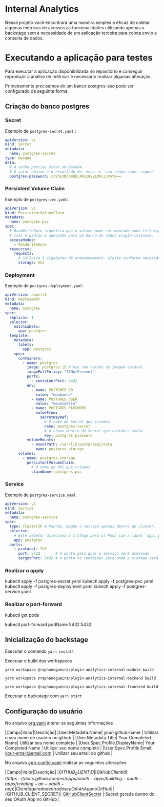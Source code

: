 # Internal Analytics

Nesse projeto você encontrará uma maneira simples e eficaz de coletar algumas métricas de acessos as funcionalidades utilizando apenas o backstage sem a necessidade de um aplicação terceira para coleta envio e consulta de dados.

# Executando a aplicação para testes

Para executar a aplicação disponibilizada no repositório e conseguir reproduzir a análise de métricar é necessário realizar algumas alteração.

Primeiramente precisamos de um banco postgres isso pode ser configurado da seguinte forma

## Criação do banco postgres

### Secret

Exemplo de `postgres-secret.yaml` :

```yaml
apiVersion: v1
kind: Secret
metadata:
  name: postgres-secret
type: Opaque
data:
  # A senha precisa estar em Base64.
  # O valor abaixo é o resultado de: echo -n 'sua-senha-super-segura' | base64
  postgres-password: c3VhLXNlbmhhLXN1cGVyLXNlZ3VyYQ==
```

### Persistent Volume Claim

Exemplo de `postgres-pvc.yaml`:

```yaml
apiVersion: v1
kind: PersistentVolumeClaim
metadata:
  name: postgres-pvc
spec:
  # ReadWriteOnce significa que o volume pode ser montado como leitura/escrita por um único nó.
  # Isso é padrão e adequado para um banco de dados single-instance.
  accessModes:
    - ReadWriteOnce
  resources:
    requests:
      # Solicita 5 Gigabytes de armazenamento. Ajuste conforme necessário.
      storage: 5Gi
```

### Deployment

Exemplo de `postgres-deployment.yaml`:

```yaml
apiVersion: apps/v1
kind: Deployment
metadata:
  name: postgres
spec:
  replicas: 1
  selector:
    matchLabels:
      app: postgres
  template:
    metadata:
      labels:
        app: postgres
    spec:
      containers:
        - name: postgres
          image: postgres:15 # Use uma versão de imagem estável
          imagePullPolicy: "IfNotPresent"
          ports:
            - containerPort: 5432
          env:
            - name: POSTGRES_DB
              value: "meubanco"
            - name: POSTGRES_USER
              value: "meuusuario"
            - name: POSTGRES_PASSWORD
              valueFrom:
                secretKeyRef:
                  # O nome do Secret que criamos
                  name: postgres-secret
                  # A chave dentro do Secret que contém a senha
                  key: postgres-password
          volumeMounts:
            - mountPath: /var/lib/postgresql/data
              name: postgres-storage
      volumes:
        - name: postgres-storage
          persistentVolumeClaim:
            # O nome do PVC que criamos
            claimName: postgres-pvc
```

### Service

Exemplo de `postgres-service.yaml`

```yaml
apiVersion: v1
kind: Service
metadata:
  name: postgres-service
spec:
  type: ClusterIP # Padrão. Expõe o serviço apenas dentro do cluster.
  selector:
    # Este seletor direciona o tráfego para os Pods com a label 'app: postgres'
    app: postgres
  ports:
    - protocol: TCP
      port: 5432       # A porta pela qual o serviço será acessado
      targetPort: 5432 # A porta no contêiner para onde o tráfego será enviado
```

### Realizar o apply

kubectl apply -f postgres-secret.yaml
kubectl apply -f postgres-pvc.yaml
kubectl apply -f postgres-deployment.yaml
kubectl apply -f postgres-service.yaml

### Realizar o port-forward

kubectl get pods

kubectl port-forward podName 5432:5432


## Inicialização do backstage

Executar o comando `yarn install`

Executar o build dos workspaces

`yarn workspace @raphanogueira/plugin-analytics-internal-module build`

`yarn workspace @raphanogueira/plugin-analytics-internal-backend build`

`yarn workspace @raphanogueira/plugin-analytics-internal-frontend build`

Executar o backstage com `yarn start`


## Configuração do usuário

No arquivo [org.yaml](./examples/org.yaml) alterar as seguintes informações

|Campo|Valor|Descrição|
|User.Metadata.Name| your-github-name | Utilizar o seu nome de usuário no github |
|User.Metadata.Title| Your Completed Name| Utilizar seu nome completo |
|User.Spec.Profile.DisplayName| Your Completed Name | Utilizar seu nome completo |
|User.Spec.Profile.Email| your-email@email.com | Utilizar seu email do github |


No arquivo [app-config.yaml](app-config.yaml) realizar as seguintes alterações

|Campo|Valor|Descrição|
|${GITHUB_CLIENT_ID}| [GitHubClientId](https://docs.github.com/en/apps/oauth-apps/building-oauth-apps/creating-an-oauth-app) | Client Id gerada dentro do seu OAuth App no GitHub |
|${GITHUB_CLIENT_SECRET}| [GitHubClientSecret](https://docs.github.com/en/apps/oauth-apps/building-oauth-apps/creating-an-oauth-app) | Secret gerada dentro do seu OAuth App no GitHub |
